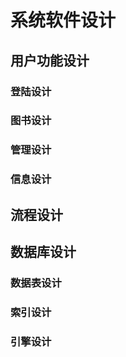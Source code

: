 # 系统软件设计

## 用户功能设计

### 登陆设计

### 图书设计

### 管理设计

### 信息设计

## 流程设计

## 数据库设计

### 数据表设计

### 索引设计

### 引擎设计

